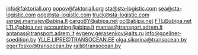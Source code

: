 info@faktoriall.org
popov@faktoriall.org
sta@sta-logistic.com
sea@sta-logistic.com
oog@sta-logistic.com
truck@sta-logistic.com
sergej.mamajev@abipa.lt
cargoBY@abipa.net
oc@abipa.net
FTL@abipa.net
LTL@abipa.net
accounting@abipa.lt
mantas@transport.adrem.lt
antanas@transport.adrem.lt
evgeny.gerasenkov@alts.ru
info@goellner-spedition.by
YLLE.LIPRE@TRANSOCEAN.EE
olga.sikorina@transocean.by
egor.fesko@transocean.by
rail@transocean.by
